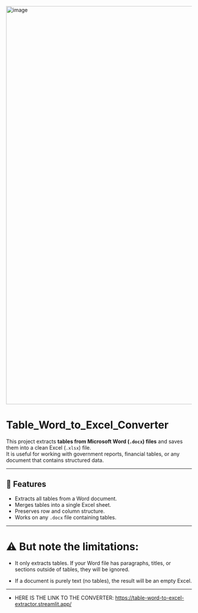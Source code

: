 <img width="1920" height="1080" alt="image" src="https://github.com/user-attachments/assets/973b8a57-aa71-4ed3-92d8-f1f96b5f21e3" />

# Table_Word_to_Excel_Converter

This project extracts **tables from Microsoft Word (`.docx`) files** and saves them into a clean Excel (`.xlsx`) file.  
It is useful for working with government reports, financial tables, or any document that contains structured data.

---

## 🚀 Features
- Extracts all tables from a Word document.
- Merges tables into a single Excel sheet.
- Preserves row and column structure.
- Works on any `.docx` file containing tables.

---

# ⚠️ But note the limitations:

- It only extracts tables. If your Word file has paragraphs, titles, or sections outside of tables, they will be ignored.

- If a document is purely text (no tables), the result will be an empty Excel.

---

- HERE IS THE LINK TO THE CONVERTER: https://table-word-to-excel-extractor.streamlit.app/

